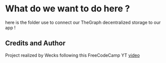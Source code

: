 # What do we want to do here ?
here is the folder use to connect our TheGraph decentralized storage to our app !

## Credits and Author
Project realized by Wecks following this FreeCodeCamp YT [video](https://www.youtube.com/watch?v=gyMwXuJrbJQ)
